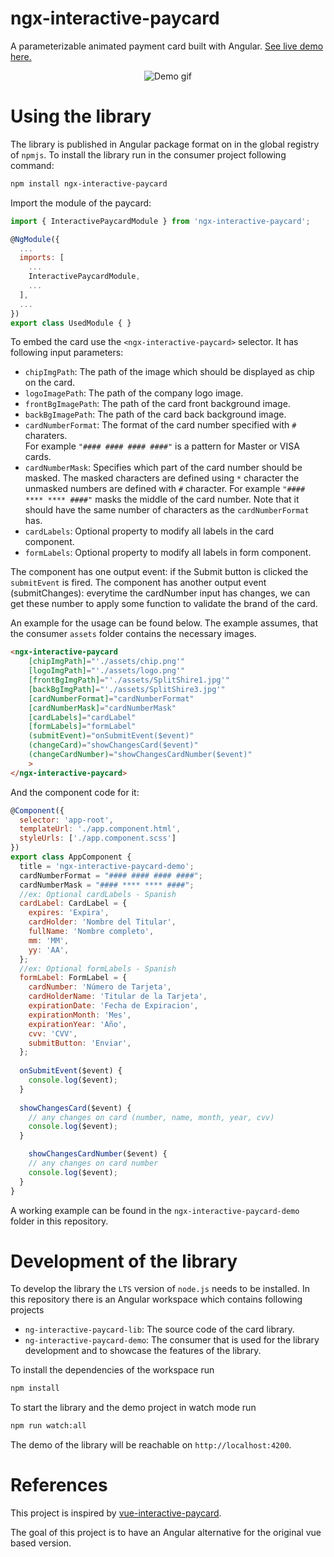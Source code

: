 # ngx-interactive-paycard

A parameterizable animated payment card built with Angular. 
[See live demo here.](https://ngx-interactive-paycard.netlify.app/)

<p align="center">
  <img src="paycard-demo.gif" alt="Demo gif"/>
</p>

# Using the library
The library is published in Angular package format on in the global registry of `npmjs`. To install the library run in the consumer project following command:

```bash
npm install ngx-interactive-paycard 
```

Import the module of the paycard:

```javascript
import { InteractivePaycardModule } from 'ngx-interactive-paycard';

@NgModule({
  ...
  imports: [
    ...
    InteractivePaycardModule,
    ...
  ],
  ...
})
export class UsedModule { }
```

To embed the card use the `<ngx-interactive-paycard>` selector. It has following input parameters:
* `chipImgPath`: The path of the image which should be displayed as chip on the card.
* `logoImagePath`: The path of the company logo image.
* `frontBgImagePath`: The path of the card front background image.
* `backBgImagePath`: The path of the card back background image.
* `cardNumberFormat`: The format of the card number specified with `#` charaters.<br/> For example `"#### #### #### ####"` is a pattern for Master or VISA cards.
* `cardNumberMask`: Specifies which part of the card number should be masked. The masked characters are defined using `*` character the unmasked numbers are defined with `#` character. For example `"#### **** **** ####"` masks the middle of the card number. Note that it should have the same number of characters as the `cardNumberFormat` has.
* `cardLabels`: Optional property to modify all labels in the card component.
* `formLabels`: Optional property to modify all labels in form component.

The component has one output event: if the Submit button is clicked the `submitEvent` is fired.
The component has another output event (submitChanges): everytime the cardNumber input has changes, we can get these number to apply some function to validate the brand of the card.

An example for the usage can be found below. The example assumes, that the consumer `assets` folder contains the necessary images.

```html
<ngx-interactive-paycard 
    [chipImgPath]="'./assets/chip.png'" 
    [logoImgPath]="'./assets/logo.png'"
    [frontBgImgPath]="'./assets/SplitShire1.jpg'" 
    [backBgImgPath]="'./assets/SplitShire3.jpg'"
    [cardNumberFormat]="cardNumberFormat" 
    [cardNumberMask]="cardNumberMask" 
    [cardLabels]="cardLabel"
    [formLabels]="formLabel"
    (submitEvent)="onSubmitEvent($event)"
    (changeCard)="showChangesCard($event)"
    (changeCardNumber)="showChangesCardNumber($event)"
    >
</ngx-interactive-paycard>
```

And the component code for it:

```javascript
@Component({
  selector: 'app-root',
  templateUrl: './app.component.html',
  styleUrls: ['./app.component.scss']
})
export class AppComponent {
  title = 'ngx-interactive-paycard-demo';
  cardNumberFormat = "#### #### #### ####";
  cardNumberMask = "#### **** **** ####";
  //ex: Optional cardLabels - Spanish
  cardLabel: CardLabel = {
    expires: 'Expira',
    cardHolder: 'Nombre del Titular',
    fullName: 'Nombre completo',
    mm: 'MM',
    yy: 'AA',
  };
  //ex: Optional formLabels - Spanish
  formLabel: FormLabel = {
    cardNumber: 'Número de Tarjeta',
    cardHolderName: 'Titular de la Tarjeta',
    expirationDate: 'Fecha de Expiracion',
    expirationMonth: 'Mes',
    expirationYear: 'Año',
    cvv: 'CVV',
    submitButton: 'Enviar',
  };
  
  onSubmitEvent($event) {
    console.log($event);
  }
  
  showChangesCard($event) {
    // any changes on card (number, name, month, year, cvv)
    console.log($event);
  }

    showChangesCardNumber($event) {
    // any changes on card number
    console.log($event);
  }
}
```

A working example can be found in the `ngx-interactive-paycard-demo` folder in this repository.


# Development of the library
To develop the library the `LTS` version of `node.js` needs to be installed. 
In this repository there is an Angular workspace which contains following projects
* `ng-interactive-paycard-lib`: The source code of the card library.
* `ng-interactive-paycard-demo`: The consumer that is used for the library development and to showcase the features of the library.

To install the dependencies of the workspace run 

```bash
npm install
```

To start the library and the demo project in watch mode run 

```bash
npm run watch:all
```

The demo of the library will be reachable on `http://localhost:4200`.

# References
This project is inspired by [vue-interactive-paycard](https://github.com/muhammederdem/vue-interactive-paycard). 

The goal of this project is to have an Angular alternative for the original vue based version.
